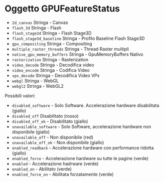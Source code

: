 # Oggetto GPUFeatureStatus

* `2d_canvas` Stringa - Canvas
* `flash_3d` Stringa - Flash
* `flash_stage3d` Stringa - Flash Stage3D
* `flash_stage3d_baseline` Stringa - Profilo Baseline Flash Stage3D
* `gpu_compositing` Stringa - Compositing
* `multiple_raster_threads` Stringa - Thread Raster multipli
* `native_gpu_memory_buffers` Stringa - GpuMemoryBuffers Nativo
* `rasterization` Stringa - Rasterization
* `video_decode` Stringa - Decodifica video
* `video_encode` Stringa - Codifica Video
* `vpx_decode` Stringa - Decodifica Video VPx
* `webgl` Stringa - WebGL
* `webgl2` Stringa - WebGL2

Possibili valori:

* `disabled_software` - Solo Software. Accelerazione hardware disabilitata (giallo)
* `disabled_off` Disabilitato (rosso)
* `disabled_off_ok` - Disabilitato (giallo)
* `unavailable_software` - Solo Software, accelerazione hardware non disponibile (giallo)
* `unavailable_off` - Non disponibile (red)
* `unavailable_off_ok` - Non disponibile (giallo)
* `enabled_readback` - Accelerazione hardware con performance ridotta (giallo)
* `enabled_force` - Accelerazione hardware su tutte le pagine (verde)
* `enabled` - Accelerazione hadrware (verde)
* `enabled_on` - Abilitato (verde)
* `enabled_force_on` - Abilitata forzatamente (verde)